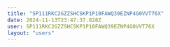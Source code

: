 ```yaml
---
title: "SP111RKC2GZZSHCSKP1P10FAWQ39EZNP4G0VVT76X"
date: 2024-11-13T23:47:37.828Z
user: SP111RKC2GZZSHCSKP1P10FAWQ39EZNP4G0VVT76X
layout: "users"
---
```

    